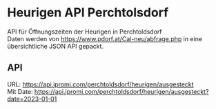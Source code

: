 # Heurigen API Perchtolsdorf

API für Öffnungszeiten der Heurigen in Perchtoldsdorf<br />
Daten werden von https://www.pdorf.at/Cal-neu/abfrage.php in eine übersichtliche JSON API gepackt.


## API
URL: https://api.jpromi.com/perchtoldsdorf/heurigen/ausgesteckt<br />
Mit Date: https://api.jpromi.com/perchtoldsdorf/heurigen/ausgesteckt?date=2023-01-01